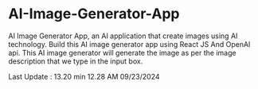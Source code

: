 # AI-Image-Generator-App
AI Image Generator App, an AI application that create images using AI technology. Build this AI image generator app using React JS And OpenAI api. This AI image generator will generate the image as per the image description that we type in the input box.

Last Update : 13.20 min
12.28 AM 09/23/2024
